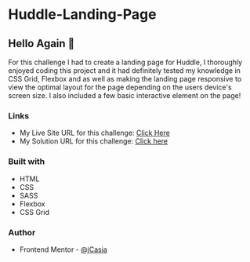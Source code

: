 # Huddle-Landing-Page

## Hello Again 👋

For this challenge I had to create a landing page for Huddle, I thoroughly enjoyed coding this project and it had definitely tested my knowledge in CSS Grid, Flexbox and as well as making the landing page responsive to view the optimal layout for the page depending on the users device's screen size. I also included a few basic interactive element on the page!

### Links

- My Live Site URL for this challenge: [Click Here](https://jcasia.github.io/Huddle-Landing-Page/)
- My Solution URL for this challenge: [Click here](https://www.frontendmentor.io/solutions/huddle-landing-page-XbOT-VsAbZ)

### Built with

- HTML
- CSS
- SASS
- Flexbox
- CSS Grid

### Author

- Frontend Mentor - [@jCasia](https://www.frontendmentor.io/profile/jCasia)
